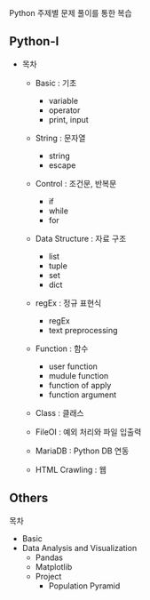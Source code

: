 Python 주제별 문제 풀이를 통한 복습
 
## Python-I 

* 목차  
  * Basic : 기초
    * variable
    * operator
    * print, input
    
  * String : 문자열
    * string
    * escape
    
  * Control : 조건문, 반복문
    * if
    * while
    * for
    
  * Data Structure : 자료 구조 
    * list
    * tuple
    * set
    * dict
    
  * regEx : 정규 표현식 
    * regEx
    * text preprocessing 
  
  * Function : 함수
    * user function
    * mudule function
    * function of apply
    * function argument
    
  * Class : 클래스
  * FileOI : 예외 처리와 파일 입출력
  * MariaDB : Python DB 연동
  * HTML Crawling : 웹

## Others

목차 
* Basic
* Data Analysis and Visualization
  * Pandas
  * Matplotlib 
  * Project 
    * Population Pyramid
